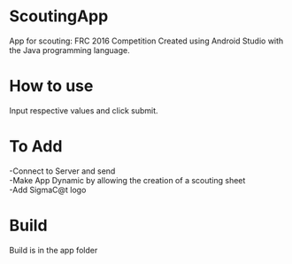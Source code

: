 # ScoutingApp
App for scouting: FRC 2016 Competition Created using Android Studio with the Java programming language.

# How to use
Input respective values and click submit.

# To Add
-Connect to Server and send <br />
-Make App Dynamic by allowing the creation of a scouting sheet <br />
-Add SigmaC@t logo <br />

# Build
Build is in the app folder
